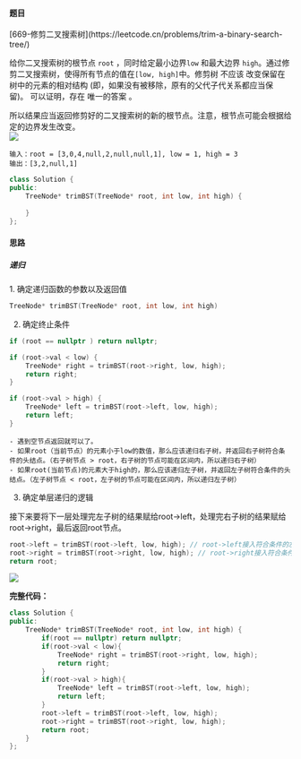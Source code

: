 <h4 id="IlVlL">题目</h4>
[669-修剪二叉搜索树](https://leetcode.cn/problems/trim-a-binary-search-tree/)

给你二叉搜索树的根节点 `root` ，同时给定最小边界`low` 和最大边界 `high`。通过修剪二叉搜索树，使得所有节点的值在`[low, high]`中。修剪树 不应该 改变保留在树中的元素的相对结构 (即，如果没有被移除，原有的父代子代关系都应当保留)。 可以证明，存在 唯一的答案 。

所以结果应当返回修剪好的二叉搜索树的新的根节点。注意，根节点可能会根据给定的边界发生改变。  
![](http://cdn.notes.kamacoder.com/07362b35-01a2-47f5-a2d4-00475b888541.png)

```plain
输入：root = [3,0,4,null,2,null,null,1], low = 1, high = 3
输出：[3,2,null,1]
```

```cpp
class Solution {
public:
    TreeNode* trimBST(TreeNode* root, int low, int high) {
        
    }
};
```

<h4 id="lx1Yo">思路</h4>
<h5 id="pfXXQ">递归</h5>
1. 确定递归函数的参数以及返回值

```cpp
TreeNode* trimBST(TreeNode* root, int low, int high)
```

2. 确定终止条件

```cpp
if (root == nullptr ) return nullptr;
```

```cpp
if (root->val < low) {
    TreeNode* right = trimBST(root->right, low, high); 
    return right;
}
```

```cpp
if (root->val > high) {
    TreeNode* left = trimBST(root->left, low, high); 
    return left;
}
```

    - 遇到空节点返回就可以了。
    - 如果root（当前节点）的元素小于low的数值，那么应该递归右子树，并返回右子树符合条件的头结点。（右子树节点 > root，右子树的节点可能在区间内，所以递归右子树）
    - 如果root(当前节点)的元素大于high的，那么应该递归左子树，并返回左子树符合条件的头结点。（左子树节点 < root，左子树的节点可能在区间内，所以递归左子树）
3. 确定单层递归的逻辑

接下来要将下一层处理完左子树的结果赋给root->left，处理完右子树的结果赋给root->right，最后返回root节点。

```cpp
root->left = trimBST(root->left, low, high); // root->left接入符合条件的左孩子
root->right = trimBST(root->right, low, high); // root->right接入符合条件的右孩子
return root;
```

![](http://cdn.notes.kamacoder.com/bde7abcd-6eb2-4089-9a56-3d618d3feeb4.png)

**完整代码：**

```cpp
class Solution {
public:
    TreeNode* trimBST(TreeNode* root, int low, int high) {
        if(root == nullptr) return nullptr;
        if(root->val < low){
            TreeNode* right = trimBST(root->right, low, high);
            return right;
        }
        if(root->val > high){
            TreeNode* left = trimBST(root->left, low, high);
            return left;
        }
        root->left = trimBST(root->left, low, high);
        root->right = trimBST(root->right, low, high);
        return root;
    }
};
```

